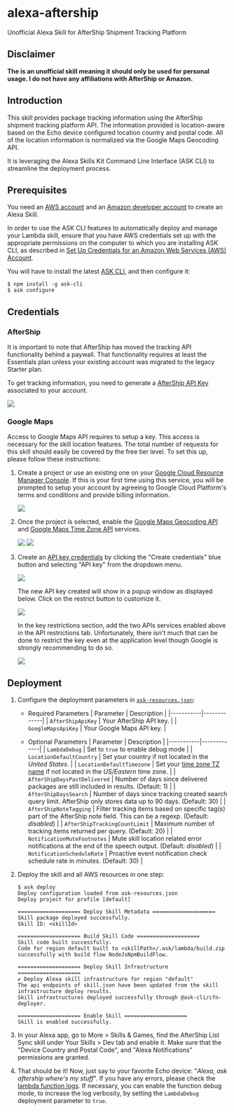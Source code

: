 # alexa-aftership

Unofficial Alexa Skill for AfterShip Shipment Tracking Platform

## Disclaimer

**The is an unofficial skill meaning it should only be used for personal usage. I do not have any affiliations with AfterShip or Amazon.**

## Introduction

This skill provides package tracking information using the AfterShip shipment tracking platform API. The information provided is location-aware based on the Echo device configured location country and postal code. All of the location information is normalized via the Google Maps Geocoding API.

It is leveraging the Alexa Skills Kit Command Line Interface (ASK CLI) to streamline the deployment process.

## Prerequisites

You need an [AWS account](https://aws.amazon.com) and an [Amazon developer account](https://developer.amazon.com) to create an Alexa Skill.

In order to use the ASK CLI features to automatically deploy and manage your Lambda skill, ensure that you have AWS credentials set up with the appropriate permissions on the computer to which you are installing ASK CLI, as described in [Set Up Credentials for an Amazon Web Services (AWS) Account](https://developer.amazon.com/docs/smapi/set-up-credentials-for-an-amazon-web-services-account.html).

You will have to install the latest [ASK CLI](https://developer.amazon.com/docs/smapi/quick-start-alexa-skills-kit-command-line-interface.html), and then configure it:

```
$ npm install -g ask-cli
$ ask configure
```

## Credentials

### AfterShip

It is important to note that AfterShip has moved the tracking API functionality behind a paywall. That functionality requires at least the Essentials plan unless your existing account was migrated to the legacy Starter plan.

To get tracking information, you need to generate a [AfterShip API Key](https://admin.aftership.com/settings/api-keys) associated to your account.

![](screenshots/aftership_api_key.png)

### Google Maps

Access to Google Maps API requires to setup a key. This access is necessary for the skill location features. The total number of requests for this skill should easily be covered by the free tier level. To set this up, please follow these instructions:

1. Create a project or use an existing one on your [Google Cloud Resource Manager Console](https://console.cloud.google.com/cloud-resource-manager). If this is your first time using this service, you will be prompted to setup your account by agreeing to Google Cloud Platform's terms and conditions and provide billing information.

    ![](screenshots/google_cloud_resource_manager.png)

2. Once the project is selected, enable the [Google Maps Geocoding API](https://console.cloud.google.com/apis/library/geocoding-backend.googleapis.com) and [Google Maps Time Zone API](https://console.cloud.google.com/apis/library/timezone-backend.googleapis.com) services.

    ![](screenshots/google_apis_dashboard_geocoding.png) ![](screenshots/google_apis_dashboard_timezone.png)

3. Create an [API key credentials](https://console.cloud.google.com/apis/credentials) by clicking the "Create credentials" blue button and selecting "API key" from the dropdown menu.

    ![](screenshots/google_apis_dashboard_credentials.png)

    The new API key created will show in a popup window as displayed below. Click on the restrict button to customize it.

    ![](screenshots/google_apis_dashboard_api_key_created.png)

    In the key restrictions section, add the two APIs services enabled above in the API restrictions tab. Unfortunately, there isn't much that can be done to restrict the key even at the application level though Google is strongly recommending to do so.

    ![](screenshots/google_apis_dashboard_api_key_restrictions.png)

## Deployment

1. Configure the deployment parameters in [`ask-resources.json`](ask-resources.json):
    * Required Parameters
        | Parameter | Description |
        |-----------|-------------|
        | `AfterShipApiKey` | Your AfterShip API key. |
        | `GoogleMapsApiKey` | Your Google Maps API key. |

    * Optional Parameters
        | Parameter | Description |
        |-----------|-------------|
        | `LambdaDebug` | Set to `true` to enable debug mode |
        | `LocationDefaultCountry` | Set your country if not located in the *United States*. |
        | `LocationDefaultTimezone` | Set your [time zone TZ name](https://en.wikipedia.org/wiki/List_of_tz_database_time_zones) if not located in the *US/Eastern* time zone. |
        | `AfterShipDaysPastDelivered` | Number of days since delivered packages are still included in results. (Default: 1) |
        | `AfterShipDaysSearch` | Number of days since tracking created search query limit. AfterShip only stores data up to 90 days. (Default: 30) |
        | `AfterShipNoteTagging` | Filter tracking items based on specific tag(s) part of the AfterShip note field. This can be a regexp. (Default: *disabled*) |
        | `AfterShipTrackingCountLimit` | Maximum number of tracking items returned per query. (Default: 20) |
        | `NotificationMuteFootnotes` | Mute skill location related error notifications at the end of the speech output. (Default: *disabled*) |
        | `NotificationScheduleRate` | Proactive event notification check schedule rate in minutes. (Default: 30) |

2. Deploy the skill and all AWS resources in one step:
    ```
    $ ask deploy
    Deploy configuration loaded from ask-resources.json
    Deploy project for profile [default]

    ==================== Deploy Skill Metadata ====================
    Skill package deployed successfully.
    Skill ID: <skillId>

    ==================== Build Skill Code ====================
    Skill code built successfully.
    Code for region default built to <skillPath>/.ask/lambda/build.zip successfully with build flow NodeJsNpmBuildFlow.

    ==================== Deploy Skill Infrastructure ====================
    ✔ Deploy Alexa skill infrastructure for region "default"
    The api endpoints of skill.json have been updated from the skill infrastructure deploy results.
    Skill infrastructures deployed successfully through @ask-cli/cfn-deployer.

    ==================== Enable Skill ====================
    Skill is enabled successfully.
    ```

3. In your Alexa app, go to More > Skills & Games, find the AfterShip List Sync skill under Your Skills > Dev tab and enable it. Make sure that the "Device Country and Postal Code", and "Alexa Notifications" permissions are granted.

4. That should be it! Now, just say to your favorite Echo device: "*Alexa, ask aftership where's my stuff*". If you have any errors, please check the [lambda function logs](https://console.aws.amazon.com/cloudwatch/home?region=us-east-1#logStream:group=/aws/lambda/ask-custom-alexa-aftership-default). If necessary, you can enable the function debug mode, to increase the log verbosity, by setting the `LambdaDebug` deployment parameter to `true`.
